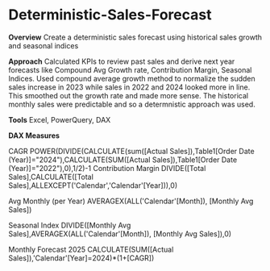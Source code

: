 # Deterministic-Sales-Forecast
**Overview**
Create a deterministic sales forecast using historical sales growth and seasonal indices


**Approach**
Calculated KPIs to review past sales and derive next year forecasts like Compound Avg Growth rate, Contribution Margin, Seasonal Indices.
Used compound average growth method to normalize the sudden sales increase in 2023 while sales in 2022 and 2024 looked more in line. This smoothed out the growth rate and made more sense. The historical monthly sales were predictable and so a determnistic approach was used.


**Tools**
Excel, PowerQuery, DAX


**DAX Measures**


CAGR
POWER(DIVIDE(CALCULATE(sum([Actual Sales]),Table1[Order Date (Year)]="2024"),CALCULATE(SUM([Actual Sales]),Table1[Order Date (Year)]="2022"),0),1/2)-1
Contribution Margin
DIVIDE([Total Sales],CALCULATE([Total Sales],ALLEXCEPT('Calendar','Calendar'[Year])),0)

Avg Monthly (per Year)
AVERAGEX(ALL('Calendar'[Month]), [Monthly Avg Sales])

Seasonal Index
DIVIDE([Monthly Avg Sales],AVERAGEX(ALL('Calendar'[Month]), [Monthly Avg Sales]),0)

Monthly Forecast 2025
CALCULATE(SUM([Actual Sales]),'Calendar'[Year]=2024)*(1+[CAGR])

